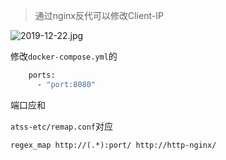 > 通过nginx反代可以修改Client-IP

![2019-12-22.jpg](https://i.loli.net/2019/12/22/Wn9KByLZIT1gmzq.jpg)

修改`docker-compose.yml`的

```dockerfile
    ports:
      - "port:8080"
```

端口应和

`atss-etc/remap.conf`对应

```
regex_map http://(.*):port/ http://http-nginx/
```

